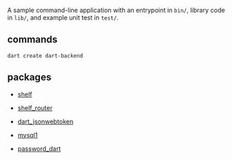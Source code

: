 A sample command-line application with an entrypoint in `bin/`, library code
in `lib/`, and example unit test in `test/`.

## commands

    dart create dart-backend

## packages

* [shelf](https://pub.dev/packages/shelf)

* [shelf_router](https://pub.dev/packages/shelf_router)

* [dart_jsonwebtoken](https://pub.dev/packages/dart_jsonwebtoken)

* [mysql1](https://pub.dev/packages/mysql1)

* [password_dart](https://pub.dev/packages/password_dart)
